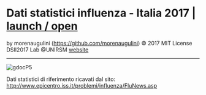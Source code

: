 
# Dati statistici influenza - Italia 2017 | [launch / open](http://dsii-2017-unirsm.github.io/2017/gdoc)

by morenaugulini (https://github.com/morenaugulini) © 2017 MIT License  
DSII2017 Lab @UNIRSM [website](http://dsii-2017-unirsm.github.io)

----

![gdocP5](http://i.imgur.com/683ktRm.png)

Dati statistici di riferimento ricavati dal sito:
http://www.epicentro.iss.it/problemi/influenza/FluNews.asp
